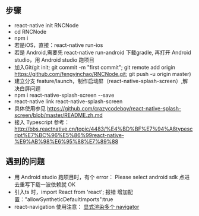## 步骤
- react-native init RNCNode
- cd RNCNode
- npm i
- 若是iOS，直接：react-native run-ios 
- 若是 Android,需要先 react-native run-android 下载gradle, 再打开 Android studio，用 Android studio 跑项目
- 加入Git(git init; git commit -m "first commit"; git remote add origin https://github.com/fengyinchao/RNCNode.git; git push -u origin master)
- 建立分支 feature/launch，制作启动屏（react-native-splash-screen）,解决白屏问题
- npm i react-native-splash-screen --save
- react-native link react-native-splash-screen
- 具体使用参见 https://github.com/crazycodeboy/react-native-splash-screen/blob/master/README.zh.md
- 接入 Typescript
参考：http://bbs.reactnative.cn/topic/4483/%E4%BD%BF%E7%94%A8typescript%E7%BC%96%E5%86%99react-native-%E9%AB%98%E6%95%88%E7%89%88



## 遇到的问题
- 用 Android studio 跑项目时，有个 error： Please select android sdk
点进去重写下载一波依赖就 OK
- 引入ts 时，import React from 'react'; 报错
增加配置："allowSyntheticDefaultImports":true
- react-navigation 使用注意：
[显式渲染多个 navigator](https://reactnavigation.org/docs/zh-Hans/common-mistakes.html)

